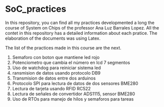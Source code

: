 # SoC_practices
In this repository, you can find all my practices developmented a long the course of System on Chips of the professor Ana Luz Barrales Lopez. All the contet in this repository has a detailed information about each pratice. The elaboration of the documents was using Latex.

The list of the practices made in this course are the next.

1. Semaforo con boton que mantiene led rojo
2. Potenciometro que cambia el número en lcd 7 segmentos
3. Uso de watchdog para reiniciar sistema led
4. ransmision de datos usando protocolo DB9
5. Transmision de datos entre dos arduinos
6. Protocolo SPI para lectura de datos de dos sensores BME280
7. Lectura de tarjeta usando RFID RC522
8. Lectura de señales de convertidor ADS1115, sensor BME280
9. Uso de RTOs para manejo de hilos y semaforos para tareas
